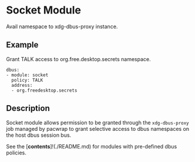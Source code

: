 # Socket Module

Avail namespace to xdg-dbus-proxy instance.

## Example

Grant TALK access to org.free.desktop.secrets namespace.

```
dbus:
- module: socket
  policy: TALK
  address:
  - org.freedesktop.secrets
```

## Description

Socket module allows permission to be granted through the `xdg-dbus-proxy` job managed by pacwrap
to grant selective access to dbus namespaces on the host dbus session bus.

See the [**contents**]!(./README.md) for modules with pre-defined dbus policies.
